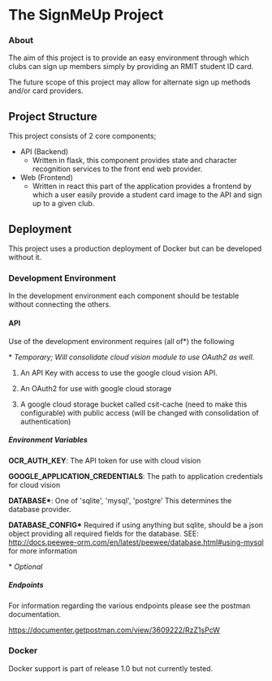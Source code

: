 The SignMeUp Project
===
### About
The aim of this project is to provide an easy environment through which clubs can sign up members simply by providing an RMIT student ID card.

The future scope of this project may allow for alternate sign up methods and/or card providers.

Project Structure
----
This project consists of 2 core components;
 * API (Backend)
    * Written in flask, this component provides state and character recognition services to the front end web provider.
 * Web (Frontend)
    * Written in react this part of the application provides a frontend by which a user easily provide a student card image to the API and sign up to a given club.


Deployment
---
This project uses a production deployment of Docker but can be developed without it.

### Development Environment
In the development environment each component should be testable without connecting the others. 
#### API
Use of the development environment requires (all of*) the following

\*
*Temporary; Will consolidate cloud vision module to use OAuth2 as well.*

1. An API Key with access to use the google cloud vision API.

2. An OAuth2 for use with google cloud storage 

3. A google cloud storage bucket called csit-cache (need to make this configurable) with public access (will be changed with consolidation of authentication)


##### Environment Variables

**OCR_AUTH_KEY**: The API token for use with cloud vision

**GOOGLE_APPLICATION_CREDENTIALS**: The path to application credentials for cloud vision

**DATABASE\***: One of 'sqlite', 'mysql', 'postgre' This determines the database provider.

**DATABASE_CONFIG\*** Required if using anything but sqlite, should be a json object providing all required fields for the database.
SEE: http://docs.peewee-orm.com/en/latest/peewee/database.html#using-mysql for more information

\* *Optional*


##### Endpoints
For information regarding the various endpoints please see the postman documentation.

https://documenter.getpostman.com/view/3609222/RzZ1sPcW

### Docker

Docker support is part of release 1.0 but not currently tested.
